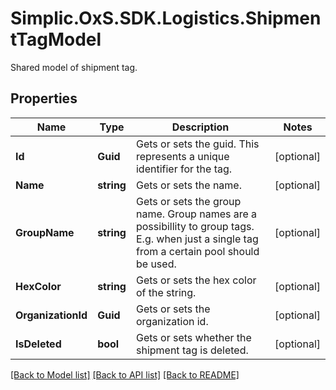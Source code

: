 # Simplic.OxS.SDK.Logistics.ShipmentTagModel
Shared model of shipment tag.

## Properties

Name | Type | Description | Notes
------------ | ------------- | ------------- | -------------
**Id** | **Guid** | Gets or sets the guid.     This represents a unique identifier for the tag.   | [optional] 
**Name** | **string** | Gets or sets the name. | [optional] 
**GroupName** | **string** | Gets or sets the group name.     Group names are a possibillity to group tags.   E.g. when just a single tag from a certain pool should be used.   | [optional] 
**HexColor** | **string** | Gets or sets the hex color of the string. | [optional] 
**OrganizationId** | **Guid** | Gets or sets the organization id. | [optional] 
**IsDeleted** | **bool** | Gets or sets whether the shipment tag is deleted. | [optional] 

[[Back to Model list]](../README.md#documentation-for-models) [[Back to API list]](../README.md#documentation-for-api-endpoints) [[Back to README]](../README.md)

